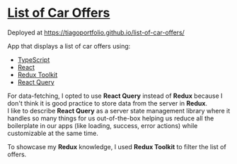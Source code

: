 # [List of Car Offers](https://tiagoportfolio.github.io/list-of-car-offers/)

Deployed at https://tiagoportfolio.github.io/list-of-car-offers/

App that displays a list of car offers using:

- [TypeScript](https://www.typescriptlang.org/)
- [React](https://reactjs.org/)
- [Redux Toolkit](https://redux-toolkit.js.org/)
- [React Query](https://tanstack.com/query/v4)

For data-fetching, I opted to use **React Query** instead of **Redux** because I don't think it is good practice to store data from the server in **Redux**.  
I like to describe **React Query** as a server state management library where it handles so many things for us out-of-the-box helping us reduce all the boilerplate in our apps (like loading, success, error actions) while customizable at the same time.

To showcase my **Redux** knowledge, I used **Redux Toolkit** to filter the list of offers.
